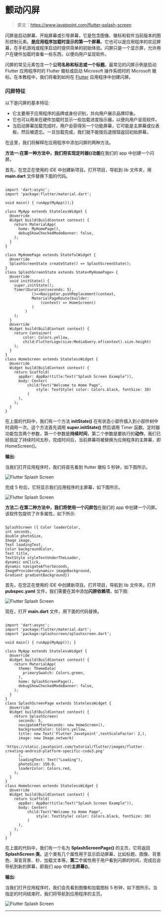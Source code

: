# 颤动闪屏

> 原文：<https://www.javatpoint.com/flutter-splash-screen>

闪屏是启动屏幕、开始屏幕或引导屏幕，它是包含图像、徽标和软件当前版本的图形控制元素。**是应用程序加载时显示的第一个屏幕**。它也可以是应用程序的欢迎屏幕，在手机游戏或程序启动时提供简单的初始体验。闪屏只是一个显示屏，允许用户在硬件加载时查看一些东西，以便向用户呈现软件。

闪屏的常见元素包含一个**公司名称和标志或一个标题**。最常见的闪屏示例是启动 Flutter 应用程序时的 Flutter 徽标或启动 Microsoft 操作系统时的 Microsoft 徽标。在本教程中，我们将看到如何在 [Flutter](https://www.javatpoint.com/flutter) 应用程序中创建闪屏。

### 闪屏特征

以下是闪屏的基本特征:

*   它主要用于应用程序的品牌或身份识别，并向用户展示品牌印象。
*   它也可以用来在硬件加载时显示一些加载进度指示器，以便向用户呈现软件。
*   当启动屏幕加载完成时，用户会获得另一个功能屏幕，它可能是主屏幕或仪表板，然后被遗忘。一旦加载完成，我们就不能按后退按钮返回初始屏幕。

在这里，我们将解释在应用程序中添加闪屏的两种方法。

**方法一:**在第一种方法中，我们将实现**定时器()功能**在我们的 app 中创建一个闪屏。

首先，在您正在使用的 IDE 中创建新项目。打开项目，导航到 lib 文件夹，用 **main.dart** 文件替换下面的代码。

```

import 'dart:async';
import 'package:flutter/material.dart';

void main() { runApp(MyApp());}

class MyApp extends StatelessWidget {
  @override
  Widget build(BuildContext context) {
    return MaterialApp(
      home: MyHomePage(),
      debugShowCheckedModeBanner: false,
    );
  }
}

class MyHomePage extends StatefulWidget {
  @override
  SplashScreenState createState() => SplashScreenState();
}
class SplashScreenState extends State<MyHomePage> {
  @override
  void initState() {
    super.initState();
    Timer(Duration(seconds: 5),
            ()=>Navigator.pushReplacement(context,
            MaterialPageRoute(builder:
                (context) => HomeScreen()
            )
         )
    );
  }
  @override
  Widget build(BuildContext context) {
    return Container(
        color: Colors.yellow,
        child:FlutterLogo(size:MediaQuery.of(context).size.height)
    );
  }
}
class HomeScreen extends StatelessWidget {
  @override
  Widget build(BuildContext context) {
    return Scaffold(
      appBar: AppBar(title:Text("Splash Screen Example")),
      body: Center(
          child:Text("Welcome to Home Page",
              style: TextStyle( color: Colors.black, fontSize: 30)
          )
      ),
    );
  }
}

```

在上面的代码中，我们有一个方法 **initState()** 在有状态小部件插入到小部件树中时调用一次。这个方法首先调用 **super.initState()** 然后调用 Timer 函数。定时器功能包含两个参数，第一个参数是**持续时间**，第二个参数是要执行的**动作**。我们已经指定了持续时间五秒，完成时间后，当前屏幕将被替换为应用程序的主屏幕，即 HomeScreen()。

**输出:**

当我们打开应用程序时，我们将首先看到 flutter 徽标 5 秒钟，如下图所示。

![Flutter Splash Screen](img/aebc9017fe317c87f0cd86cd20287e07.png)

完成 5 秒后，它将显示我们应用程序的主屏幕，如下图所示。

![Flutter Splash Screen](img/091cd0e609b69a75beaceee9a678103a.png)

**方法二:**在第二种方法中，我们将使用一个**闪屏包**在我们的 app 中创建一个闪屏。该软件包提供了许多属性，如下所示:

```

SplashScreen ({ Color loaderColor,
int seconds, 
double photoSize, 
Image image, 
Text loadingText, 
Color backgroundColor,
Text title, 
TextStyle styleTextUnderTheLoader, 
dynamic onClick, 
dynamic navigateAfterSeconds, 
ImageProvider<dynamic> imageBackground, 
Gradient gradientBackground})

```

首先，在您正在使用的 IDE 中创建新项目。打开项目，导航到 lib 文件夹，打开 **pubspec.yaml** 文件，我们需要在其中添加**闪屏依赖项**，如下图:

![Flutter Splash Screen](img/84ff5e1c2e94eebb06a8200edd4eb4f7.png)

现在，打开 **main.dart** 文件，用下面的代码替换。

```

import 'dart:async';
import 'package:flutter/material.dart';
import 'package:splashscreen/splashscreen.dart';

void main() { runApp(MyApp()); }

class MyApp extends StatelessWidget {
  @override
  Widget build(BuildContext context) {
    return MaterialApp(
      theme: ThemeData(
        primarySwatch: Colors.green,
      ),
      home: SplashScreenPage(),
      debugShowCheckedModeBanner: false,
    );
  }
}
class SplashScreenPage extends StatelessWidget {
  @override
  Widget build(BuildContext context) {
    return SplashScreen(
      seconds: 5,
      navigateAfterSeconds: new HomeScreen(),
      backgroundColor: Colors.yellow,
      title: new Text('Flutter Javatpoint',textScaleFactor: 2,),
      image: new Image.network(
          'https://static.javatpoint.com/tutorial/flutter/images/flutter-creating-android-platform-specific-code3.png'
      ),
      loadingText: Text("Loading"),
      photoSize: 150.0,
      loaderColor: Colors.red,
    );
  }
}
class HomeScreen extends StatelessWidget {
  @override
  Widget build(BuildContext context) {
    return Scaffold(
      appBar: AppBar(title:Text("Splash Screen Example")),
      body: Center(
          child:Text("Welcome to Home Page",
              style: TextStyle( color: Colors.black, fontSize: 30)
          )
      ),
    );
  }
}

```

在上面的代码中，我们有一个名为 **SplashScreenPage()** 的主页，它将返回 **SplashScreen 类**。这个类有几个属性用于显示启动屏幕，比如标题、图像、背景色、渐变背景、秒、加载文本等。**第二个**属性用于用户看到闪屏的时间，完成后会导航到新的屏幕，即我们 app 中的**主屏幕()**。

**输出:**

当我们打开应用程序时，我们会先看到图像和加载图标 5 秒钟，如下图所示。当指定的时间结束时，我们将导航到应用程序的主页。

![Flutter Splash Screen](img/66fb0b3b4814c82a326ebd5741892177.png)

* * *